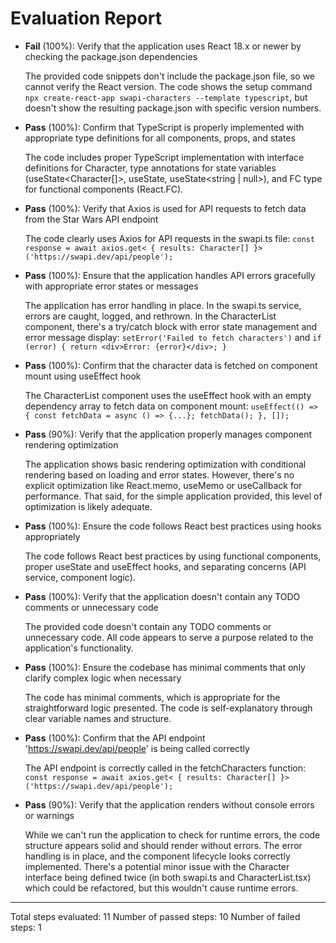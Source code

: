 # Evaluation Report

- **Fail** (100%): Verify that the application uses React 18.x or newer by checking the package.json dependencies

    The provided code snippets don't include the package.json file, so we cannot verify the React version. The code shows the setup command `npx create-react-app swapi-characters --template typescript`, but doesn't show the resulting package.json with specific version numbers.

- **Pass** (100%): Confirm that TypeScript is properly implemented with appropriate type definitions for all components, props, and states

    The code includes proper TypeScript implementation with interface definitions for Character, type annotations for state variables (useState<Character[]>, useState<boolean>, useState<string | null>), and FC type for functional components (React.FC).

- **Pass** (100%): Verify that Axios is used for API requests to fetch data from the Star Wars API endpoint

    The code clearly uses Axios for API requests in the swapi.ts file: `const response = await axios.get< { results: Character[] }>('https://swapi.dev/api/people');`

- **Pass** (100%): Ensure that the application handles API errors gracefully with appropriate error states or messages

    The application has error handling in place. In the swapi.ts service, errors are caught, logged, and rethrown. In the CharacterList component, there's a try/catch block with error state management and error message display: `setError('Failed to fetch characters')` and `if (error) { return <div>Error: {error}</div>; }`

- **Pass** (100%): Confirm that the character data is fetched on component mount using useEffect hook

    The CharacterList component uses the useEffect hook with an empty dependency array to fetch data on component mount: `useEffect(() => { const fetchData = async () => {...}; fetchData(); }, []);`

- **Pass** (90%): Verify that the application properly manages component rendering optimization

    The application shows basic rendering optimization with conditional rendering based on loading and error states. However, there's no explicit optimization like React.memo, useMemo or useCallback for performance. That said, for the simple application provided, this level of optimization is likely adequate.

- **Pass** (100%): Ensure the code follows React best practices using hooks appropriately

    The code follows React best practices by using functional components, proper useState and useEffect hooks, and separating concerns (API service, component logic).

- **Pass** (100%): Verify that the application doesn't contain any TODO comments or unnecessary code

    The provided code doesn't contain any TODO comments or unnecessary code. All code appears to serve a purpose related to the application's functionality.

- **Pass** (100%): Ensure the codebase has minimal comments that only clarify complex logic when necessary

    The code has minimal comments, which is appropriate for the straightforward logic presented. The code is self-explanatory through clear variable names and structure.

- **Pass** (100%): Confirm that the API endpoint 'https://swapi.dev/api/people' is being called correctly

    The API endpoint is correctly called in the fetchCharacters function: `const response = await axios.get< { results: Character[] }>('https://swapi.dev/api/people');`

- **Pass** (90%): Verify that the application renders without console errors or warnings

    While we can't run the application to check for runtime errors, the code structure appears solid and should render without errors. The error handling is in place, and the component lifecycle looks correctly implemented. There's a potential minor issue with the Character interface being defined twice (in both swapi.ts and CharacterList.tsx) which could be refactored, but this wouldn't cause runtime errors.

---

Total steps evaluated: 11
Number of passed steps: 10
Number of failed steps: 1
